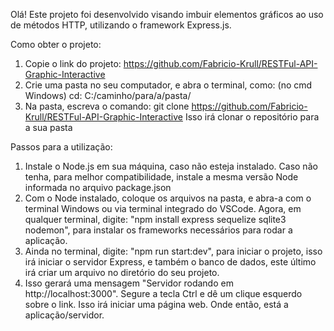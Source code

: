 Olá! Este projeto foi desenvolvido visando imbuir elementos gráficos ao uso de métodos HTTP, utilizando o framework Express.js.

Como obter o projeto:
1. Copie o link do projeto: https://github.com/Fabricio-Krull/RESTFul-API-Graphic-Interactive
2. Crie uma pasta no seu computador, e abra o terminal, como:
(no cmd Windows) cd: C:/caminho/para/a/pasta/
3. Na pasta, escreva o comando: git clone https://github.com/Fabricio-Krull/RESTFul-API-Graphic-Interactive
Isso irá clonar o repositório para a sua pasta

Passos para a utilização:
1. Instale o Node.js em sua máquina, caso não esteja instalado. Caso não tenha, para melhor compatibilidade, instale a mesma versão Node informada no arquivo package.json
2. Com o Node instalado, coloque os arquivos na pasta, e abra-a com o terminal Windows ou via terminal integrado do VSCode. Agora, em qualquer terminal, digite:
"npm install express sequelize sqlite3 nodemon", para instalar os frameworks necessários para rodar a aplicação.
3. Ainda no terminal, digite: "npm run start:dev", para iniciar o projeto, isso irá iniciar o servidor Express, e também o banco de dados, este último irá criar um arquivo no
diretório do seu projeto.
4. Isso gerará uma mensagem "Servidor rodando em http://localhost:3000". Segure a tecla Ctrl e dê um clique esquerdo sobre o link. Isso irá iniciar uma página web. Onde então, está
a aplicação/servidor.
